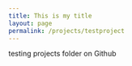 ```yaml
---
title: This is my title
layout: page
permalink: /projects/testproject
---
```

testing projects folder on Github
